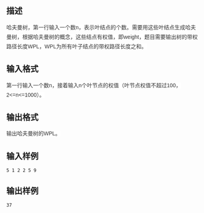 ## 描述

<span style="font-size:14px;font-family:'MicroSoft Yahei', Helvetica, Arial, Georgia, Simsun;color:#333333;line-height:25px;background-color:#ffffff;">哈夫曼树，第一行输入一个数n，表示叶结点的个数。需要用这些叶结点生成哈夫曼树，根据哈夫曼树的概念，这些结点有权值，即weight，题目需要输出树的带权路径长度WPL，WPL为所有叶子结点的带权路径长度之和。</span>

## 输入格式

<span style="font-size:14px;font-family:'MicroSoft Yahei', Helvetica, Arial, Georgia, Simsun;color:#333333;line-height:25px;background-color:#ffffff;">第一行输入一个数n，接着输入n个叶节点的权值（叶节点权值不超过100，2<=n<=1000）。</span>

## 输出格式

<span style="font-size:14px;font-family:'MicroSoft Yahei', Helvetica, Arial, Georgia, Simsun;color:#333333;line-height:25px;background-color:#ffffff;">输出哈夫曼树的WPL。</span>

## 输入样例

```plaintext
5 1 2 2 5 9
```

## 输出样例

```plaintext
37
```



 



 

